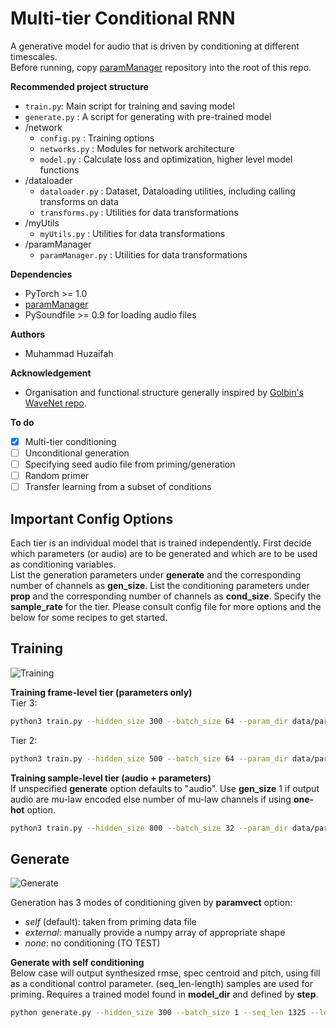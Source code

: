 # Multi-tier Conditional RNN

A generative model for audio that is driven by conditioning at different timescales.  
Before running, copy [paramManager](https://github.com/muhdhuz/paramManager) repository into the root of this repo.

**Recommended project structure**  
- `train.py`: Main script for training and saving model
- `generate.py` : A script for generating with pre-trained model
- /network
    - `config.py` : Training options
    - `networks.py` : Modules for network architecture
    - `model.py` : Calculate loss and optimization, higher level model functions
- /dataloader
    - `dataloader.py` : Dataset, Dataloading utilities, including calling transforms on data
    - `transforms.py` : Utilities for data transformations
- /myUtils
    - `myUtils.py` : Utilities for data transformations
- /paramManager
    - `paramManager.py` : Utilities for data transformations      

**Dependencies**  
* PyTorch >= 1.0
* [paramManager](https://github.com/muhdhuz/paramManager)
* PySoundfile >= 0.9 for loading audio files
  
**Authors**  
* Muhammad Huzaifah

**Acknowledgement**
* Organisation and functional structure generally inspired by [Golbin's WaveNet repo](https://github.com/golbin/WaveNet).

**To do**  
 - [x] Multi-tier conditioning
 - [ ] Unconditional generation
 - [ ] Specifying seed audio file from priming/generation
 - [ ] Random primer
 - [ ] Transfer learning from a subset of conditions

## Important Config Options
Each tier is an individual model that is trained independently. First decide which parameters (or audio) are to be generated and which are to be used as conditioning variables.  
List the generation parameters under **generate** and the corresponding number of channels as **gen_size**. List the conditioning parameters under **prop** and the corresponding number of channels as **cond_size**. Specify the **sample_rate** for the tier. Please consult config file for more options and the below for some recipes to get started.  

## Training
![Training](https://github.com/muhdhuz/MTCRNN/blob/master/figures/mtcrnn_training.png) 

**Training frame-level tier (parameters only)**  
Tier 3:    
```bash
python3 train.py --hidden_size 300 --batch_size 64 --param_dir data/param --generate rmse centroid pitch --prop fill --cond_size 1 --gen_size 3 --output_dir tier3 --data_dir data/audio --sample_rate 125 --seq_len 1000 --num_steps 4000 --checkpoint 1000 --tfr 0.9
```
Tier 2:    
```bash
python3 train.py --hidden_size 500 --batch_size 64 --param_dir data/param --generate mfcc0 mfcc1 mfcc2 mfcc3 mfcc4 mfcc5 mfcc6 mfcc7 mfcc8 mfcc9 mfcc10 mfcc11 mfcc12 --prop rmse centroid pitch --cond_size 3 --gen_size 13 --output_dir tier2 --data_dir data/audio --sample_rate 500 --seq_len 2000 --num_steps 6000 --checkpoint 2000 --tfr 0.9
```
**Training sample-level tier (audio + parameters)**  
If unspecified **generate** option defaults to "audio". Use **gen_size** 1 if output audio are mu-law encoded else number of mu-law channels if using **one-hot** option.     
```bash
python3 train.py --hidden_size 800 --batch_size 32 --param_dir data/param --prop mfcc0 mfcc1 mfcc2 mfcc3 mfcc4 mfcc5 mfcc6 mfcc7 mfcc8 mfcc9 mfcc10 mfcc11 mfcc12 --cond_size 13 --gen_size 1 --output_dir tier1 --data_dir data/audio --num_steps 50000 --checkpoint 5000 --tfr 0.9
```

## Generate
![Generate](https://github.com/muhdhuz/MTCRNN/blob/master/figures/mtcrnn_generation.png)

Generation has 3 modes of conditioning given by **paramvect** option:  
* *self* (default): taken from priming data file  
* *external*: manually provide a numpy array of appropriate shape  
* *none*: no conditioning (TO TEST)   

**Generate with self conditioning**  
Below case will output synthesized rmse, spec centroid and pitch, using fill as a conditional control parameter. (seq_len-length) samples are used for priming. Requires a trained model found in **model_dir** and defined by **step**.   
```bash
python generate.py --hidden_size 300 --batch_size 1 --seq_len 1325 --length 1200 --param_dir data/param --generate rmse centroid pitch --prop fill --cond_size 1 --gen_size 3 --model_dir output/tier1/model --step 4000 --paramvect self --sample_rate 125
```


